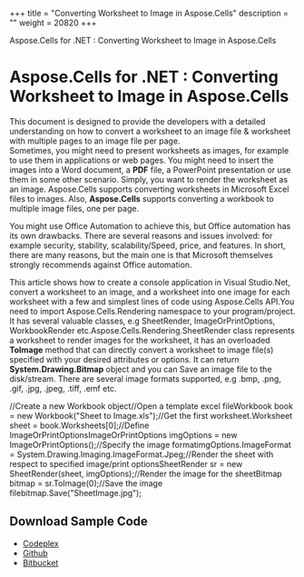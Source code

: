+++
title = "Converting Worksheet to Image in Aspose.Cells" 
description = "" 
weight = 20820 
+++

Aspose.Cells for .NET : Converting Worksheet to Image in Aspose.Cells  

# Aspose.Cells for .NET : Converting Worksheet to Image in Aspose.Cells


This document is designed to provide the developers with a detailed understanding on how to convert a worksheet to an image file & worksheet with multiple pages to an image file per page.  
Sometimes, you might need to present worksheets as images, for example to use them in applications or web pages. You might need to insert the images into a Word document, a **PDF** file, a PowerPoint presentation or use them in some other scenario. Simply, you want to render the worksheet as an image. Aspose.Cells supports converting worksheets in Microsoft Excel files to images. Also, **Aspose.Cells** supports converting a workbook to multiple image files, one per page.

You might use Office Automation to achieve this, but Office automation has its own drawbacks. There are several reasons and issues involved: for example security, stability, scalability/Speed, price, and features. In short, there are many reasons, but the main one is that Microsoft themselves strongly recommends against Office automation.

This article shows how to create a console application in Visual Studio.Net, convert a worksheet to an image, and a worksheet into one image for each worksheet with a few and simplest lines of code using Aspose.Cells API.You need to import Aspose.Cells.Rendering namespace to your program/project. It has several valuable classes, e.g SheetRender, ImageOrPrintOptions, WorkbookRender etc.Aspose.Cells.Rendering.SheetRender class represents a worksheet to render images for the worksheet, it has an overloaded **ToImage** method that can directly convert a worksheet to image file(s) specified with your desired attributes or options. It can return **System.Drawing.Bitmap** object and you can Save an image file to the disk/stream. There are several image formats supported, e.g .bmp, .png, .gif, .jpg, .jpeg, .tiff, .emf etc.

//Create a new Workbook object//Open a template excel fileWorkbook book = new Workbook("Sheet to Image.xls");//Get the first worksheet.Worksheet sheet = book.Worksheets\[0\];//Define ImageOrPrintOptionsImageOrPrintOptions imgOptions = new ImageOrPrintOptions();//Specify the image formatimgOptions.ImageFormat = System.Drawing.Imaging.ImageFormat.Jpeg;//Render the sheet with respect to specified image/print optionsSheetRender sr = new SheetRender(sheet, imgOptions);//Render the image for the sheetBitmap bitmap = sr.ToImage(0);//Save the image filebitmap.Save("SheetImage.jpg");

## Download Sample Code

*   [Codeplex](https://asposevsto.codeplex.com/downloads/get/812527)
*   [Github](https://github.com/asposemarketplace/Aspose_for_VSTO/releases/download/Cells1.0/Worksheet.to.Image.Aspose.Cells.zip)
*   [Bitbucket](https://bitbucket.org/asposemarketplace/aspose-for-vsto/downloads/Worksheet%20to%20Image%20%28Aspose.Cells%29.zip)

